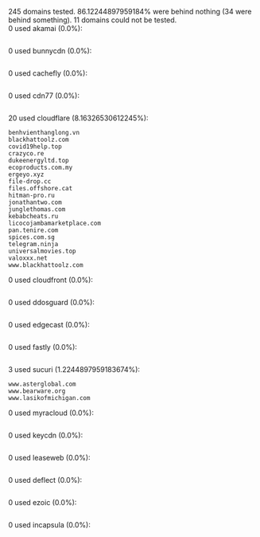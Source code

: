 245 domains tested. 86.12244897959184% were behind nothing (34 were behind something). 11 domains could not be tested.<br>
0 used akamai (0.0%):
```

```

0 used bunnycdn (0.0%):
```

```

0 used cachefly (0.0%):
```

```

0 used cdn77 (0.0%):
```

```

20 used cloudflare (8.16326530612245%):
```
benhvienthanglong.vn
blackhattoolz.com
covid19help.top
crazyco.re
dukeenergyltd.top
ecoproducts.com.my
ergeyo.xyz
file-drop.cc
files.offshore.cat
hitman-pro.ru
jonathantwo.com
junglethomas.com
kebabcheats.ru
licocojambamarketplace.com
pan.tenire.com
spices.com.sg
telegram.ninja
universalmovies.top
valoxxx.net
www.blackhattoolz.com
```

0 used cloudfront (0.0%):
```

```

0 used ddosguard (0.0%):
```

```

0 used edgecast (0.0%):
```

```

0 used fastly (0.0%):
```

```

3 used sucuri (1.2244897959183674%):
```
www.asterglobal.com
www.bearware.org
www.lasikofmichigan.com
```

0 used myracloud (0.0%):
```

```

0 used keycdn (0.0%):
```

```

0 used leaseweb (0.0%):
```

```

0 used deflect (0.0%):
```

```

0 used ezoic (0.0%):
```

```

0 used incapsula (0.0%):
```

```
